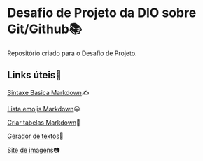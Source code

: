 # Desafio de Projeto da DIO sobre Git/Github📚
Repositório criado para o Desafio de Projeto.

## Links úteis🔗
[Sintaxe Basica Markdown](https://www.markdownguide.org/)✍️

[Lista emojis Markdown](https://emojipedia.org/)😀

[Criar tabelas Markdown](https://www.tablesgenerator.com/markdown_tables)🧮

[Gerador de textos](https://lipsum.com/feed/html)📜

[Site de imagens](https://unsplash.com/)📷
